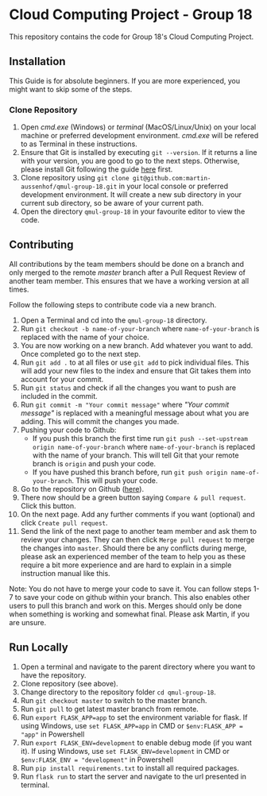 # Cloud Computing Project - Group 18

This repository contains the code for Group 18's Cloud Computing Project.

## Installation

This Guide is for absolute beginners. If you are more experienced, you might want to skip some of the steps.

### Clone Repository

1. Open _cmd.exe_ (Windows) or _terminal_ (MacOS/Linux/Unix) on your local machine or preferred development environment. _cmd.exe_ will be refered to as Terminal in these instructions.
2. Ensure that Git is installed by executing `git --version`. If it returns a line with your version, you are good to go to the next steps. Otherwise, please install Git following the guide [here](https://git-scm.com/book/en/v2/Getting-Started-Installing-Git) first.
3. Clone repository using `git clone git@github.com:martin-aussenhof/qmul-group-18.git` in your local console or preferred development environment. It will create a new sub directory in your current sub directory, so be aware of your current path.
4. Open the directory `qmul-group-18` in your favourite editor to view the code.

## Contributing

All contributions by the team members should be done on a branch and only merged to the remote _master_ branch after a Pull Request Review of another team member. This ensures that we have a working version at all times.

Follow the following steps to contribute code via a new branch.

1. Open a Terminal and cd into the `qmul-group-18` directory.
2. Run `git checkout -b name-of-your-branch` where `name-of-your-branch` is replaced with the name of your choice.
3. You are now working on a new branch. Add whatever you want to add. Once completed go to the next step.
4. Run `git add .` to at all files or use `git add` to pick individual files. This will add your new files to the index and ensure that Git takes them into account for your commit.
5. Run `git status` and check if all the changes you want to push are included in the commit.
6. Run `git commit -m "Your commit message"` where _"Your commit message"_ is replaced with a meaningful message about what you are adding. This will commit the changes you made.
7. Pushing your code to Github:
   - If you push this branch the first time run `git push --set-upstream origin name-of-your-branch` where `name-of-your-branch` is replaced with the name of your branch. This will tell Git that your remote branch is `origin` and push your code.
   - If you have pushed this branch before, run `git push origin name-of-your-branch`. This will push your code.
8. Go to the repository on Github ([here](https://github.com/martin-aussenhof/qmul-group-18)).
9. There now should be a green button saying `Compare & pull request`. Click this button.
10. On the next page. Add any further comments if you want (optional) and click `Create pull request`.
11. Send the link of the next page to another team member and ask them to review your changes. They can then click `Merge pull request` to merge the changes into `master`. Should there be any conflicts during merge, please ask an experienced member of the team to help you as these require a bit more experience and are hard to explain in a simple instruction manual like this.

Note: You do not have to merge your code to save it. You can follow steps 1-7 to save your code on github within your branch. This also enables other users to pull this branch and work on this. Merges should only be done when something is working and somewhat final. Please ask Martin, if you are unsure.

## Run Locally

1. Open a terminal and navigate to the parent directory where you want to have the repository.
1. Clone repository (see above).
1. Change directory to the repository folder `cd qmul-group-18`.
1. Run `git checkout master` to switch to the master branch.
1. Run `git pull` to get latest master branch from remote.
1. Run `export FLASK_APP=app` to set the environment variable for flask. If using Windows, use `set FLASK_APP=app` in CMD or `$env:FLASK_APP = "app"` in Powershell
1. Run `export FLASK_ENV=development` to enable debug mode (if you want it). If using Windows, use `set FLASK_ENV=development` in CMD or `$env:FLASK_ENV = "development"` in Powershell
1. Run `pip install requirements.txt` to install all required packages.
1. Run `flask run` to start the server and navigate to the url presented in terminal.
